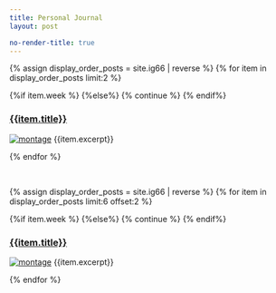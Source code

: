 ```yaml
---
title: Personal Journal
layout: post

no-render-title: true
---
```


<script type=module>
    import { load_ig66 } from '/assets/js/page-loader.js'
    defer(load_ig66)
</script>

<div class='alert alert-primary' id="random-recent">
</div>

<!-- Show the most recent blog posts -->

{% assign display_order_posts  = site.ig66 | reverse %}
{% for item in  display_order_posts limit:2 %}

{%if item.week %}
{%else%}
{% continue %}
{% endif%}

### [{{item.title}}]({{item.url}})

[![montage](https://github.com/idvorkin/blob/raw/master/ig66/{{item.week}}/montage.jpg)]({{item.url}})
{{item.excerpt}}

{% endfor %}

<br/>


<div class='alert alert-success' id="random-post">
</div>

<div class='alert alert-info' id="achievment">
</div>


<!-- Show the next blog posts -->

{% assign display_order_posts  = site.ig66 | reverse %}
{% for item in  display_order_posts limit:6 offset:2 %}

{%if item.week %}
{%else%}
{% continue %}
{% endif%}

### [{{item.title}}]({{item.url}})

[![montage](https://github.com/idvorkin/blob/raw/master/ig66/{{item.week}}/montage.jpg)]({{item.url}})
{{item.excerpt}}

{% endfor %}
